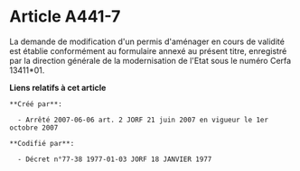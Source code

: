 # Article A441-7

La demande de modification d'un permis d'aménager en cours de validité est établie conformément au formulaire annexé au
présent titre, enregistré par la direction générale de la modernisation de l'Etat sous le numéro Cerfa 13411*01.

**Liens relatifs à cet article**

	**Créé par**:

	  - Arrêté 2007-06-06 art. 2 JORF 21 juin 2007 en vigueur le 1er octobre 2007

	**Codifié par**:

	  - Décret n°77-38 1977-01-03 JORF 18 JANVIER 1977
